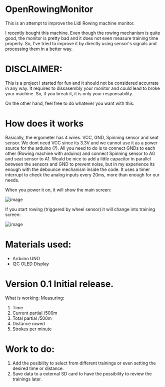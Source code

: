# OpenRowingMonitor

This is an attempt to improve the Lidl Rowing machine monitor. 

I recently bought this machine. Even though the rowing mechanism is quite good, the monitor is pretty bad and it does not even measure training time properly.
So, I've tried to improve it by directly using sensor's signals and processing them in a better way.

# DISCLAIMER: 

This is a project I started for fun and it should not be considered accurrate in any way. It requires to dissasembly your monitor and could lead to broke your machine. 
So, if you break it, it is only your responsability. 

On the other hand, feel free to do whatever you want with this. 

# How does it works

Basically, the ergometer has 4 wires. VCC, GND, Spinning sensor and seat sensor. We dont need VCC since its 3.3V and we cannot use it as a power source for the arduino (?). All you need to do is to connect GNDs to each other (Rowing machine with arduino) and connect Spinning sensor to A0 and seat sensor to A1. Would be nice to add a little capacitor in parallel between the sensors and GND to prevent noise, but in my experience its enough with the debounce mechanism inside the code. It uses a timer interrupt to check the analog inputs every 20ms, more than enough for our needs.

When you power it on, it will show the main screen:

![image](https://user-images.githubusercontent.com/65807194/129487906-eb1df45e-8502-4836-8924-c8bddca48a47.png)

If you start rowing (triggered by wheel sensor) it will change into training screen:

![image](https://user-images.githubusercontent.com/65807194/129487998-bcbe2150-66ec-42d3-a2d2-798ba0e578fc.png)


# Materials used:
- Arduino UNO
- I2C OLED Display

# Version 0.1 Initial release.

What is working:
Measuring:
1. Time
2. Current partial /500m
3. Total partial /500m
4. Distance rowed
5. Strokes per minute

# Work to do:
1. Add the posibility to select from different trainings or even setting the desired time or distance.
2. Save data to a external SD card to have the possibility to review the trainings later.
